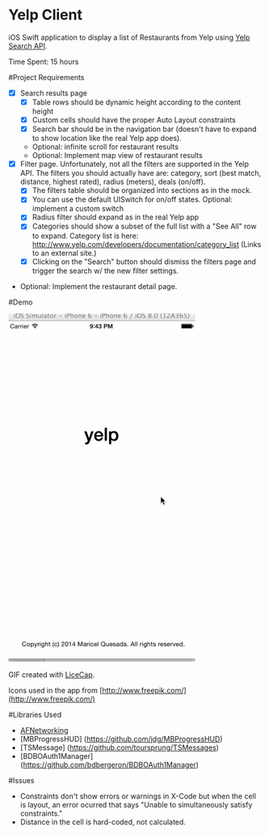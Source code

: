 Yelp Client
===========

iOS Swift application to display a list of Restaurants from Yelp using [Yelp Search API](http://www.yelp.com/developers/documentation/v2/search_api).

Time Spent: 15 hours

#Project Requirements

* [x] Search results page
    * [x] Table rows should be dynamic height according to the content height
    * [x] Custom cells should have the proper Auto Layout constraints
    * [x] Search bar should be in the navigation bar (doesn't have to expand to show location like the real Yelp app does).
    * Optional: infinite scroll for restaurant results
    * Optional: Implement map view of restaurant results
* [x] Filter page. Unfortunately, not all the filters are supported in the Yelp API. The filters you should actually have are: category, sort (best match, distance, highest rated), radius (meters), deals (on/off).
    * [x] The filters table should be organized into sections as in the mock.
    * [x] You can use the default UISwitch for on/off states. Optional: implement a custom switch
    * [x] Radius filter should expand as in the real Yelp app
    * [x] Categories should show a subset of the full list with a "See All" row to expand. Category list is here: http://www.yelp.com/developers/documentation/category_list (Links to an external site.)
    * [x] Clicking on the "Search" button should dismiss the filters page and trigger the search w/ the new filter settings.
* Optional: Implement the restaurant detail page.

#Demo

![Application demo](yelp-demo.gif)
                    
GIF created with [LiceCap](http://www.cockos.com/licecap/).

Icons used in the app from [http://www.freepik.com/](http://www.freepik.com/)

#Libraries Used

* [AFNetworking](https://github.com/AFNetworking/AFNetworking)
* [MBProgressHUD] (https://github.com/jdg/MBProgressHUD)
* [TSMessage] (https://github.com/toursprung/TSMessages)
* [BDBOAuth1Manager] (https://github.com/bdbergeron/BDBOAuth1Manager)

#Issues

* Constraints don't show errors or warnings in X-Code but when the cell is layout, an error ocurred that says "Unable to simultaneously satisfy constraints."
* Distance in the cell is hard-coded, not calculated.

